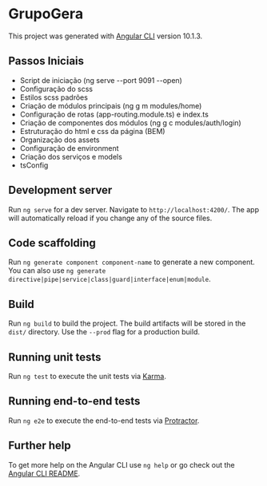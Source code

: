 # GrupoGera

This project was generated with [Angular CLI](https://github.com/angular/angular-cli) version 10.1.3.

## Passos Iniciais

- Script de iniciação (ng serve --port 9091 --open)
- Configuração do scss
- Estilos scss padrões
- Criação de módulos principais (ng g m modules/home)
- Configuração de rotas (app-routing.module.ts) e index.ts
- Criação de componentes dos módulos (ng g c modules/auth/login)
- Estruturação do html e css da página (BEM)
- Organização dos assets
- Configuração de environment
- Criação dos serviços e models
- tsConfig

## Development server

Run `ng serve` for a dev server. Navigate to `http://localhost:4200/`. The app will automatically reload if you change any of the source files.

## Code scaffolding

Run `ng generate component component-name` to generate a new component. You can also use `ng generate directive|pipe|service|class|guard|interface|enum|module`.

## Build

Run `ng build` to build the project. The build artifacts will be stored in the `dist/` directory. Use the `--prod` flag for a production build.

## Running unit tests

Run `ng test` to execute the unit tests via [Karma](https://karma-runner.github.io).

## Running end-to-end tests

Run `ng e2e` to execute the end-to-end tests via [Protractor](http://www.protractortest.org/).

## Further help

To get more help on the Angular CLI use `ng help` or go check out the [Angular CLI README](https://github.com/angular/angular-cli/blob/master/README.md).
